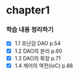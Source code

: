# chapter1 


### 학습 내용 정리하기 
- [x] 1.1 초난감 DAO p.54    
- [x] 1.2 DAO의 분리 p.60
- [x] 1.3 DAO의 확장 p.71
- [x] 1.4 제어의 역전(IoC) p.88